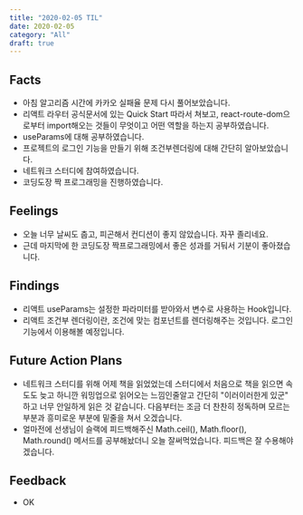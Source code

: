 ```yaml
---
title: "2020-02-05 TIL"
date: 2020-02-05
category: "All"
draft: true
---
```


## Facts

- 아침 알고리즘 시간에 카카오 실패율 문제 다시 풀어보았습니다.
- 리액트 라우터 공식문서에 있는 Quick Start 따라서 쳐보고, react-route-dom으로부터 import해오는 것들이 무엇이고 어떤 역할을 하는지 공부하였습니다.
- useParams에 대해 공부하였습니다.
- 프로젝트의 로그인 기능을 만들기 위해 조건부렌더링에 대해 간단히 알아보았습니다.
- 네트워크 스터디에 참여하였습니다.
- 코딩도장 짝 프로그래밍을 진행하였습니다.

## Feelings

- 오늘 너무 날씨도 춥고, 피곤해서 컨디션이 좋지 않았습니다. 자꾸 졸리네요.
- 근데 마지막에 한 코딩도장 짝프로그래밍에서 좋은 성과를 거둬서 기분이 좋아졌습니다.

## Findings

- 리액트 useParams는 설정한 파라미터를 받아와서 변수로 사용하는 Hook입니다.
- 리액트 조건부 렌더링이란, 조건에 맞는 컴포넌트를 렌더링해주는 것입니다. 로그인 기능에서 이용해볼 예정입니다.

## Future Action Plans

- 네트워크 스터디를 위해 어제 책을 읽었었는데 스터디에서 처음으로 책을 읽으면 속도도 늦고 하니깐 워밍업으로 읽어오는 느낌인줄알고 간단히 "이러이러한게 있군" 하고 너무 안일하게 읽은 것 같습니다. 다음부터는 조금 더 찬찬히 정독하며 모르는부분과 흥미로운 부분에 밑줄을 쳐서 오겠습니다.
- 얼마전에 선생님이 슬랙에 피드백해주신 Math.ceil(), Math.floor(), Math.round() 메서드를 공부해놨더니 오늘 잘써먹었습니다. 피드백은 잘 수용해야겠습니다.

## Feedback

- OK
